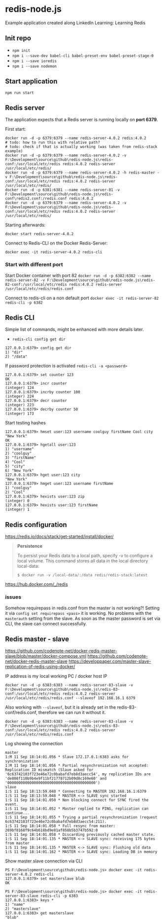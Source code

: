 # redis-node.js
Example application created along LinkedIn Learning: Learning Redis

## Init repo

- `npm init`
- `npm i --save-dev babel-cli babel-preset-env babel-preset-stage-0`
- `npm i --save ioredis`
- `npm i --save nodemon`

## Start application

```npm
npm run start
```

## Redis server

The application expects that a Redis server is running locally on **port 6379**.

First start:

```docker
docker run -d -p 6379:6379 --name redis-server-4.0.2 redis:4.0.2
# todo: how to run this with relative path?
# todo: check if that is actually working (was taken from redis-stack example)
docker run -d -p 6379:6379 --name redis-server-4.0.2 -v F:\Development\source\github\redis-node.js\redis-conf:/usr/local/etc/redis redis:4.0.2 redis-server /usr/local/etc/redis/
docker run -d -p 6379:6379 --name redis-server-4.0.2 -h redis-master -v F:\Development\source\github\redis-node.js\redis-conf:/usr/local/etc/redis redis:4.0.2 redis-server /usr/local/etc/redis/
docker run -d -p 6381:6381 --name redis-server-81 -v F:\Development\source\github\redis-node.js\redis-conf\redis2.conf:/redis.conf redis:4.0.2
docker run -d -p 6379:6379 --name redis-server-4.0.2 -v F:\Development\source\github\redis-node.js\redis-conf:/usr/local/etc/redis redis:4.0.2 redis-server /usr/local/etc/redis/
```

Starting afterwards:

```docker
docker start redis-server-4.0.2
```

Connect to Redis-CLI on the Docker Redis-Server:

```docker
docker exec -it redis-server-4.0.2 redis-cli
```

### Start with different port

Start Docker container with port 82
`docker run -d -p 6382:6382 --name redis-server-82 -v F:\Development\source\github\redis-node.js\redis-82-conf:/usr/local/etc/redis redis:4.0.2 redis-server /usr/local/etc/redis/redis.conf`

Connect to redis-cli on a non default port
`docker exec -it redis-server-82 redis-cli -p 6382`

## Redis CLI

Simple list of commands, might be enhanced with more details later.

- `redis-cli config get dir`

```redis-cli
127.0.0.1:6379> config get dir
1) "dir"
2) "/data"
```

If password protection is activated `redis-cli -a <password>`

```redis-cli
127.0.0.1:6379> set counter 123
OK
127.0.0.1:6379> incr counter
(integer) 124
127.0.0.1:6379> incrby counter 100
(integer) 224
127.0.0.1:6379> decr counter
(integer) 223
127.0.0.1:6379> decrby counter 50
(integer) 173
```

Start testing hashes

```redis-cli
127.0.0.1:6379> hmset user:123 username coolguy firstName Cool city "New York"    
OK
127.0.0.1:6379> hgetall user:123
1) "username"
2) "coolguy"
3) "firstName"
4) "Cool"
5) "city"
6) "New York"
127.0.0.1:6379> hget user:123 city
"New York"
127.0.0.1:6379> hmget user:123 username firstName
1) "coolguy"
2) "Cool"
127.0.0.1:6379> hexists user:123 zip
(integer) 0
127.0.0.1:6379> hexists user:123 firstName
(integer) 1
```

## Redis configuration

<https://redis.io/docs/stack/get-started/install/docker/>

> **Persistence**
>
> To persist your Redis data to a local path, specify -v to configure a local volume. This command stores all data in the local directory local-data:
>
> `$ docker run -v /local-data/:/data redis/redis-stack:latest`

https://hub.docker.com/_/redis

### issues

Somehow requirepass in redis.conf from the master is not working?!
Setting it via `config set requirepass <pass>` it is working.
No problems with the `masterauth` setting from the slave. As soon as the master password is set via CLI, the slave can connect successfully.

## Redis master - slave

https://github.com/codenote-net/docker-redis-master-slave/blob/master/docker-compose.yml
https://github.com/codenote-net/docker-redis-master-slave
https://developpaper.com/master-slave-replication-of-redis-using-docker/

IP address is my local working PC / docker host IP

```docker
docker run -d -p 6383:6383 --name redis-server-83-slave -v F:\Development\source\github\redis-node.js\redis-83-conf:/usr/local/etc/redis redis:4.0.2 redis-server /usr/local/etc/redis/redis.conf --slaveof 192.168.16.1 6379
```

Also working with `--slaveof`, but it is already set in the redis-83-conf/redis.conf, therefore we can run it without it.

```docker
docker run -d -p 6383:6383 --name redis-server-83-slave -v F:\Development\source\github\redis-node.js\redis-83-conf:/usr/local/etc/redis redis:4.0.2 redis-server /usr/local/etc/redis/redis.conf
```

Log showing the connection

```log
master
1:M 11 Sep 18:14:01.056 * Slave 172.17.0.1:6383 asks for synchronization
1:M 11 Sep 18:14:01.056 * Partial resynchronization not accepted: Replication ID mismatch (Slave asked for '6c63742103f723e46e72c0babafd7eb8d3aecc54', my replication IDs are 'de808f110b9b4e9f11bf21778712b09d8c169e60' and '0000000000000000000000000000000000000000')
slave
1:S 11 Sep 18:13:59.048 * Connecting to MASTER 192.168.16.1:6379
1:S 11 Sep 18:13:59.048 * MASTER <-> SLAVE sync started
1:S 11 Sep 18:14:01.050 * Non blocking connect for SYNC fired the event.
1:S 11 Sep 18:14:01.052 * Master replied to PING, replication can continue...
1:S 11 Sep 18:14:01.055 * Trying a partial resynchronization (request 6c63742103f723e46e72c0babafd7eb8d3aecc54:211).
1:S 11 Sep 18:14:01.058 * Full resync from master: 269bf8168f9c64b618bd9e81af858b5b3747b592:0
1:S 11 Sep 18:14:01.058 * Discarding previously cached master state.
1:S 11 Sep 18:14:01.135 * MASTER <-> SLAVE sync: receiving 175 bytes from master
1:S 11 Sep 18:14:01.135 * MASTER <-> SLAVE sync: Flushing old data
1:S 11 Sep 18:14:01.162 * MASTER <-> SLAVE sync: Loading DB in memory
```

Show master slave connection via CLI

```redis-cli
PS F:\Development\source\github\redis-node.js> docker exec -it redis-server-4.0.2 redis-cli
127.0.0.1:6379> set masterslave blub
OK

PS F:\Development\source\github\redis-node.js> docker exec -it redis-server-83-slave redis-cli -p 6383
127.0.0.1:6383> keys *
1) "name"
2) "masterslave"
127.0.0.1:6383> get masterslave
"blub"
```
